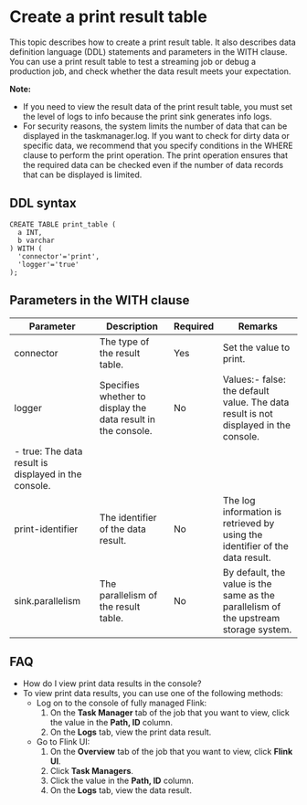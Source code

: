# Create a print result table

This topic describes how to create a print result table. It also describes data definition language \(DDL\) statements and parameters in the WITH clause. You can use a print result table to test a streaming job or debug a production job, and check whether the data result meets your expectation.

**Note:**

-   If you need to view the result data of the print result table, you must set the level of logs to info because the print sink generates info logs.
-   For security reasons, the system limits the number of data that can be displayed in the taskmanager.log. If you want to check for dirty data or specific data, we recommend that you specify conditions in the WHERE clause to perform the print operation. The print operation ensures that the required data can be checked even if the number of data records that can be displayed is limited.

## DDL syntax

```
CREATE TABLE print_table (
  a INT,
  b varchar
) WITH (
  'connector'='print',
  'logger'='true'
);
```

## Parameters in the WITH clause

|Parameter|Description|Required|Remarks|
|---------|-----------|--------|-------|
|connector|The type of the result table.|Yes|Set the value to print.|
|logger|Specifies whether to display the data result in the console.|No|Values:-   false: the default value. The data result is not displayed in the console.
-   true: The data result is displayed in the console. |
|print-identifier|The identifier of the data result.|No|The log information is retrieved by using the identifier of the data result.|
|sink.parallelism|The parallelism of the result table.|No|By default, the value is the same as the parallelism of the upstream storage system.|

## FAQ

-   How do I view print data results in the console?
-   To view print data results, you can use one of the following methods:
    -   Log on to the console of fully managed Flink:
        1.  On the **Task Manager** tab of the job that you want to view, click the value in the **Path, ID** column.
        2.  On the **Logs** tab, view the print data result.
    -   Go to Flink UI:
        1.  On the **Overview** tab of the job that you want to view, click **Flink UI**.
        2.  Click **Task Managers**.
        3.  Click the value in the **Path, ID** column.
        4.  On the **Logs** tab, view the data result.

